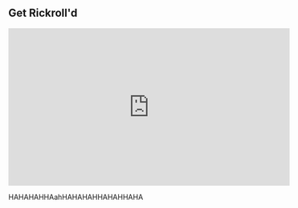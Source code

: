 ## Get Rickroll'd

<iframe width="560" height="315" src="https://www.youtube-nocookie.com/embed/dQw4w9WgXcQ?&autoplay=1" title="YouTube video player" frameborder="0" allow="accelerometer; autoplay; clipboard-write; encrypted-media; gyroscope; picture-in-picture" allowfullscreen></iframe>

HAHAHAHHAahHAHAHAHHAHAHHAHA
